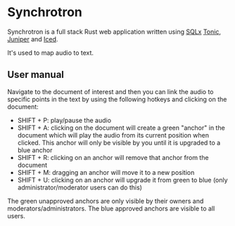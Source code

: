 # Synchrotron

Synchrotron is a full stack Rust web application written using [SQLx](https://github.com/launchbadge/sqlx) [Tonic](https://github.com/hyperium/tonic), [Juniper](https://github.com/graphql-rust/juniper) and [Iced](https://github.com/hecrj/iced).

It's used to map audio to text.

## User manual

Navigate to the document of interest and then you can link the audio to specific points in the text by using the following hotkeys and clicking on the document:

- SHIFT + P: play/pause the audio
- SHIFT + A: clicking on the document will create a green "anchor" in the document which will play the audio from its current position when clicked. This anchor will only be visible by you until it is upgraded to a blue anchor
- SHIFT + R: clicking on an anchor will remove that anchor from the document
- SHIFT + M: dragging an anchor will move it to a new position
- SHIFT + U: clicking on an anchor will upgrade it from green to blue (only administrator/moderator users can do this)

The green unapproved anchors are only visible by their owners and moderators/administrators. The blue approved anchors are visible to all users.
